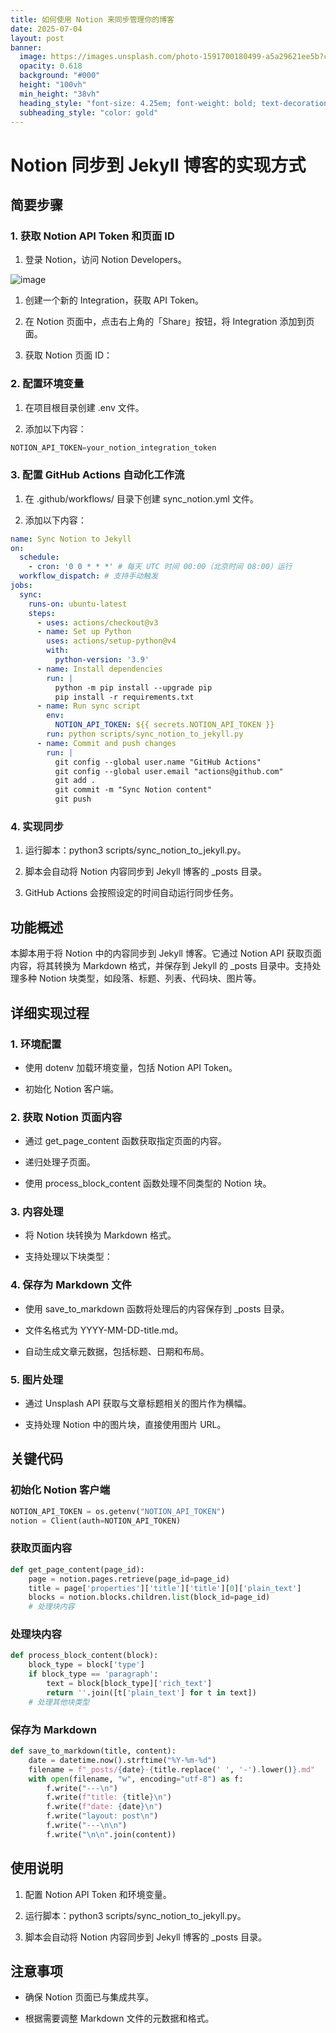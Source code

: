 ```yaml
---
title: 如何使用 Notion 来同步管理你的博客
date: 2025-07-04
layout: post
banner:
  image: https://images.unsplash.com/photo-1591700180499-a5a29621ee5b?crop=entropy&cs=tinysrgb&fit=max&fm=jpg&ixid=M3w2OTIwMzJ8MHwxfHJhbmRvbXx8fHx8fHx8fDE3NTE2MzMwNzN8&ixlib=rb-4.1.0&q=80&w=1080
  opacity: 0.618
  background: "#000"
  height: "100vh"
  min_height: "38vh"
  heading_style: "font-size: 4.25em; font-weight: bold; text-decoration: underline"
  subheading_style: "color: gold"
---
```


# Notion 同步到 Jekyll 博客的实现方式

## 简要步骤

### 1. 获取 Notion API Token 和页面 ID

1. 登录 Notion，访问 Notion Developers。

![image](https://prod-files-secure.s3.us-west-2.amazonaws.com/a7a0cc5a-89b9-4cda-8686-1fba0ca52f40/d19c1afe-dea5-4312-9333-786b0ba83054/image.png?X-Amz-Algorithm=AWS4-HMAC-SHA256&X-Amz-Content-Sha256=UNSIGNED-PAYLOAD&X-Amz-Credential=ASIAZI2LB466VUFWF2S7%2F20250704%2Fus-west-2%2Fs3%2Faws4_request&X-Amz-Date=20250704T124432Z&X-Amz-Expires=3600&X-Amz-Security-Token=IQoJb3JpZ2luX2VjECQaCXVzLXdlc3QtMiJGMEQCIF6NacFFXo3L%2F6YkhXDC8AMGk5D%2BoD52KRm9lyuHHsK2AiBe4tH0Jll%2F1KtfPBeK1vzJdq2PQ7GzVZgebMSnH1Z45yr%2FAwgsEAAaDDYzNzQyMzE4MzgwNSIMqX4nha5AzqXWlcvhKtwDkAoCjhpcodLe%2BgiaGX0%2B7sriG5vTb3%2FKS8h%2FKONnMn9AEWrG9y%2FfhN3JhLqk4yYCoSE9ffN2TchGO3yelZYVh9nfy%2FRehz6BguTfdgKJdiIkWiD1Goy3pKIfY9ujH6SqcXkQGwOs36QeUvpFK40HBYlqxoI6i71SQmJZCM%2Fsl4Y20dfZ8DbtFxNFirE7JK87iQ8L0mPYt44F%2FPMqUeoS3goAuGtkNuUbBwq2VJKK%2BC16XODbE40RhhKwVKmacP0KJQNK1oEhHVPCBgl0lYKUziEM0%2BBS%2FCfS8CItBE3Wuh9KXxw%2BMWfbCNrW6YQJWNgv%2FKbpaENx%2BAUla4wGzCW27%2FM2uqKm7mCnEuwP8j4qQZNdm2vQ%2BjU36cYG5kL5lxfcOyK5TRxVNdV5YGGhBnQA549QPRsIRW3pjalqnzx2F1Hcv9W7JdRpcG6lq%2Fqyp5OCW7AfSQBZvPy9YujvpncK%2BsFFs%2F5YTD2npokaRffRH8mjlDtY7STVqvs9h9Tc90b1ajVCD7X3BvEcsjg%2Fawmq4EaPKrMXu%2BmySufrXx0KGRfofXu4VdigWWG2YeMm2WLjQ6q1je9l84hQXnIgi6NxttBjwax3shBHSTjzF0kj0XrpF3lL0nb%2F%2F%2F3kh7IwvfKewwY6pgHVxMNvKB7jKCLA8%2BZ6LFdic%2FTyoMhXyY9EL88hbQAP2tlk5ibhAnXd5ao%2BGOYO84IEXdvsvQUXCY525L0F6rH1o7mDY3HnLo8b53lvBI7KC%2BfqujAElFSdcaXu8LOc3sLx%2FbwzISYyejDg64HzEdeQq6jTe4I0Ftuwjm2kSpcUEKeYaFH3h%2F2GDLkYWukMZ%2BSUdyJIls4YWhV1%2FkKpVzCXaETswCeo&X-Amz-Signature=a8c9934c29ca7ee056ce9777e0ca6dff568161b6e7b391a5797829dd8cc27dbe&X-Amz-SignedHeaders=host&x-amz-checksum-mode=ENABLED&x-id=GetObject)

1. 创建一个新的 Integration，获取 API Token。

1. 在 Notion 页面中，点击右上角的「Share」按钮，将 Integration 添加到页面。

1. 获取 Notion 页面 ID：


### 2. 配置环境变量

1. 在项目根目录创建 .env 文件。

1. 添加以下内容：

```javascript
NOTION_API_TOKEN=your_notion_integration_token
```

### 3. 配置 GitHub Actions 自动化工作流

1. 在 .github/workflows/ 目录下创建 sync_notion.yml 文件。

1. 添加以下内容：

```yaml
name: Sync Notion to Jekyll
on:
  schedule:
    - cron: '0 0 * * *' # 每天 UTC 时间 00:00（北京时间 08:00）运行
  workflow_dispatch: # 支持手动触发
jobs:
  sync:
    runs-on: ubuntu-latest
    steps:
      - uses: actions/checkout@v3
      - name: Set up Python
        uses: actions/setup-python@v4
        with:
          python-version: '3.9'
      - name: Install dependencies
        run: |
          python -m pip install --upgrade pip
          pip install -r requirements.txt
      - name: Run sync script
        env:
          NOTION_API_TOKEN: ${{ secrets.NOTION_API_TOKEN }}
        run: python scripts/sync_notion_to_jekyll.py
      - name: Commit and push changes
        run: |
          git config --global user.name "GitHub Actions"
          git config --global user.email "actions@github.com"
          git add .
          git commit -m "Sync Notion content"
          git push
```

### 4. 实现同步

1. 运行脚本：python3 scripts/sync_notion_to_jekyll.py。

1. 脚本会自动将 Notion 内容同步到 Jekyll 博客的 _posts 目录。

1. GitHub Actions 会按照设定的时间自动运行同步任务。

## 功能概述

本脚本用于将 Notion 中的内容同步到 Jekyll 博客。它通过 Notion API 获取页面内容，将其转换为 Markdown 格式，并保存到 Jekyll 的 _posts 目录中。支持处理多种 Notion 块类型，如段落、标题、列表、代码块、图片等。

## 详细实现过程

### 1. 环境配置

- 使用 dotenv 加载环境变量，包括 Notion API Token。

- 初始化 Notion 客户端。

### 2. 获取 Notion 页面内容

- 通过 get_page_content 函数获取指定页面的内容。

- 递归处理子页面。

- 使用 process_block_content 函数处理不同类型的 Notion 块。

### 3. 内容处理

- 将 Notion 块转换为 Markdown 格式。

- 支持处理以下块类型：


### 4. 保存为 Markdown 文件

- 使用 save_to_markdown 函数将处理后的内容保存到 _posts 目录。

- 文件名格式为 YYYY-MM-DD-title.md。

- 自动生成文章元数据，包括标题、日期和布局。

### 5. 图片处理

- 通过 Unsplash API 获取与文章标题相关的图片作为横幅。

- 支持处理 Notion 中的图片块，直接使用图片 URL。

## 关键代码

### 初始化 Notion 客户端

```python
NOTION_API_TOKEN = os.getenv("NOTION_API_TOKEN")
notion = Client(auth=NOTION_API_TOKEN)
```

### 获取页面内容

```python
def get_page_content(page_id):
    page = notion.pages.retrieve(page_id=page_id)
    title = page['properties']['title']['title'][0]['plain_text']
    blocks = notion.blocks.children.list(block_id=page_id)
    # 处理块内容
```

### 处理块内容

```python
def process_block_content(block):
    block_type = block['type']
    if block_type == 'paragraph':
        text = block[block_type]['rich_text']
        return ''.join([t['plain_text'] for t in text])
    # 处理其他块类型
```

### 保存为 Markdown

```python
def save_to_markdown(title, content):
    date = datetime.now().strftime("%Y-%m-%d")
    filename = f"_posts/{date}-{title.replace(' ', '-').lower()}.md"
    with open(filename, "w", encoding="utf-8") as f:
        f.write("---\n")
        f.write(f"title: {title}\n")
        f.write(f"date: {date}\n")
        f.write("layout: post\n")
        f.write("---\n\n")
        f.write("\n\n".join(content))
```

## 使用说明

1. 配置 Notion API Token 和环境变量。

1. 运行脚本：python3 scripts/sync_notion_to_jekyll.py。

1. 脚本会自动将 Notion 内容同步到 Jekyll 博客的 _posts 目录。

## 注意事项

- 确保 Notion 页面已与集成共享。

- 根据需要调整 Markdown 文件的元数据和格式。